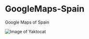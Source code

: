 # GoogleMaps-Spain
Google Maps of Spain

![Image of Yaktocat](https://github.com/RgmProgrammer/GoogleMaps-Spain/blob/master/GoogleMaps-Spain.png)

